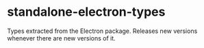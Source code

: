 # standalone-electron-types

Types extracted from the Electron package. Releases new versions whenever there are new versions of it.
